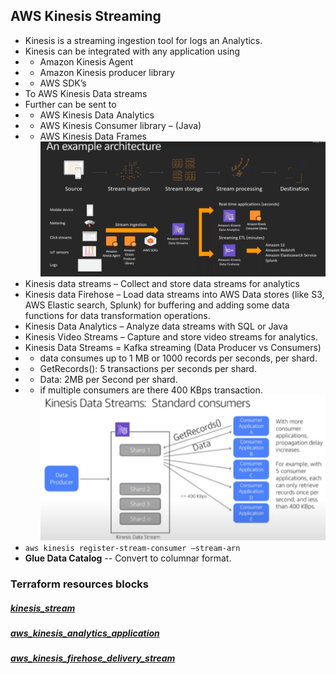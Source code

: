 ## AWS Kinesis Streaming

-	Kinesis is a streaming ingestion tool for logs an Analytics.
-	Kinesis can be integrated with any application using 
-	-  Amazon Kinesis Agent
-	- Amazon Kinesis producer library 
-	-  AWS SDK’s
-	To AWS Kinesis Data streams
-	Further can be sent to 
-	-  AWS Kinesis Data Analytics
-	-  AWS Kinesis Consumer library – (Java)
-	-  AWS Kinesis Data Frames 
![AWS Kinesis Flow](https://github.com/vurachaitanya/AWS/blob/master/images/AWS%20Kinesis.png)
-	 Kinesis data streams – Collect and store data streams for analytics
-	Kinesis data Firehose – Load data streams into AWS Data stores (like S3, AWS Elastic search, Splunk) for buffering and adding some data functions for data transformation operations.  
-	Kinesis Data Analytics – Analyze data streams with SQL or Java
-	Kinesis Video Streams – Capture and store video streams for analytics.
-	Kinesis Data Streams = Kafka streaming (Data Producer vs Consumers)
-	-  data consumes up to 1 MB or 1000 records per seconds, per shard.
-	- GetRecords(): 5 transactions per seconds per shard.
-	-  Data: 2MB per Second per shard.
-	- if multiple consumers are there 400 KBps transaction.
![Kinesis Data Stream Flow](https://github.com/vurachaitanya/AWS/blob/master/images/Kinesis%20data%20Streams.JPG)
-	`aws kinesis register-stream-consumer –stream-arn`
-	**Glue Data Catalog** -- Convert to columnar format.

### Terraform resources blocks
##### [kinesis_stream](https://registry.terraform.io/providers/hashicorp/aws/latest/docs/resources/kinesis_stream#example-usage)
##### [aws_kinesis_analytics_application](https://registry.terraform.io/providers/hashicorp/aws/latest/docs/resources/kinesis_analytics_application#kinesis-stream-input)
##### [aws_kinesis_firehose_delivery_stream](https://registry.terraform.io/providers/hashicorp/aws/latest/docs/resources/kinesis_firehose_delivery_stream#example-usage)

